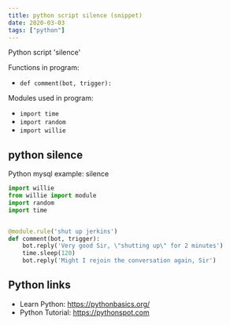 ```yaml
---
title: python script silence (snippet)
date: 2020-03-03
tags: ["python"]
---
```

Python script 'silence'

Functions in program: 
* `def comment(bot, trigger):`

Modules used in program: 
* `import time`
* `import random`
* `import willie`

## python silence

Python mysql example: silence

```python
import willie
from willie import module
import random
import time


@module.rule('shut up jerkins')
def comment(bot, trigger):
    bot.reply('Very good Sir, \"shutting up\" for 2 minutes')
    time.sleep(120)
    bot.reply('Might I rejoin the conversation again, Sir')


```

## Python links

- Learn Python: https://pythonbasics.org/
- Python Tutorial: https://pythonspot.com
